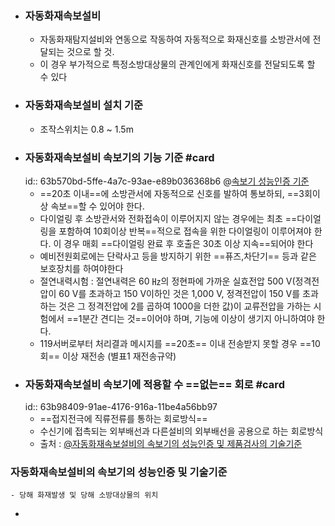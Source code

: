 - ### 자동화재속보설비
	- 자동화재탐지설비와 연동으로 작동하여 자동적으로 화재신호를 소방관서에 전달되는 것으로 할 것.
	- 이 경우 부가적으로 특정소방대상물의 관계인에게 화재신호를 전달되도록 할 수 있다
- ### 자동화재속보설비 설치 기준
	- 조작스위치는 0.8 ~ 1.5m
- ### 자동화재속보설비 속보기의 기능 기준 #card
  id:: 63b570bd-5ffe-4a7c-93ae-e89b036368b6
  @[속보기 성능인증 기준](((63b6eae0-cff3-4d98-8624-5b25768a8fcd)))
	- ==20초 이내==에 소방관서에 자동적으로 신호를 발하여 통보하되, ==3회이상 속보==할 수 있어야 한다.
	- 다이얼링 후 소방관서와 전화접속이 이루어지지 않는 경우에는 최초 ==다이얼링을 포함하여 10회이상 반복==적으로 접속을 위한 다이얼링이 이루어져야 한다. 이 경우 매회 ==다이얼링 완료 후 호출은 30초 이상 지속==되어야  한다
	- 예비전원회로에는 단락사고 등을 방지하기 위한 ==퓨즈,차단기== 등과 같은 보호장치를 하여야한다
	- 절연내력시험 : 절연내력은 60 ㎐의 정현파에 가까운 실효전압 500 V(정격전압이 60 V를 초과하고 150 V이하인 것은 1,000 V, 정격전압이 150 V를 초과하는 것은 그 정격전압에 2를 곱하여 1000을 더한 값)이 교류전압을 가하는 시험에서 ==1분간 견디는 것==이어야 하며, 기능에 이상이 생기지 아니하여야 한다.
	- 119서버로부터 처리결과 메시지를 ==20초== 이내 전송받지 못할 경우 ==10회== 이상 재전송 (별표1 재전송규약)
- ### 자동화재속보설비 속보기에 적용할 수 ==없는== 회로 #card
  id:: 63b98409-91ae-4176-916a-11be4a56bb97
	- ==접지전극에 직류전류를 통하는 회로방식==
	- 수신기에 접촉되는 외부배선과 다른설비의 외부배선을 공용으로 하는 회로방식
	- 출처 : [@자동화재속보설비의 속보기의 성능인증 및 제품검사의 기술기준](((63d8751a-99e6-44e9-9645-59d2ae72ad00)))
### 자동화재속보설비의 속보기의 성능인증 및 기술기준
	- 당해 화재발생 및 당해 소방대상물의 위치
-